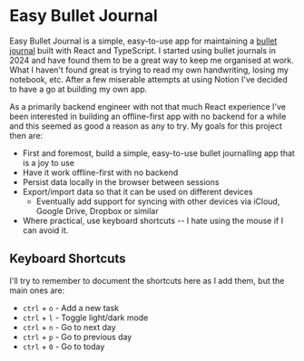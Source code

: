 # Easy Bullet Journal

Easy Bullet Journal is a simple, easy-to-use app for maintaining a [bullet journal](https://en.wikipedia.org/wiki/Bullet_journal) built with React and TypeScript. I started using bullet journals in 2024 and have found them to be a great way to keep me organised at work. What I haven't found great is trying to read my own handwriting, losing my notebook, etc. After a few miserable attempts at using Notion I've decided to have a go at building my own app.

As a primarily backend engineer with not that much React experience I've been interested in building an offline-first app with no backend for a while and this seemed as good a reason as any to try. My goals for this project then are:

- First and foremost, build a simple, easy-to-use bullet journalling app that is a joy to use
- Have it work offline-first with no backend
- Persist data locally in the browser between sessions
- Export/import data so that it can be used on different devices
  - Eventually add support for syncing with other devices via iCloud, Google Drive, Dropbox or similar
- Where practical, use keyboard shortcuts -- I hate using the mouse if I can avoid it.

## Keyboard Shortcuts

I'll try to remember to document the shortcuts here as I add them, but the main ones are:

- `ctrl` + `o` - Add a new task
- `ctrl` + `l` - Toggle light/dark mode
- `ctrl` + `n` - Go to next day
- `ctrl` + `p` - Go to previous day
- `ctrl` + `0` - Go to today
